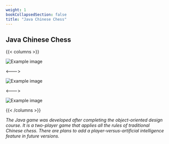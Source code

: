 ```yaml
---
weight: 1
bookCollapsedSection: false
title: "Java Chinese Chess"
---
```


## Java Chinese Chess

{{< columns >}} <!-- begin columns block -->

![Example image](/cc1.png)

<---> <!-- magic separator, between columns -->

![Example image](/cc2.png)

<---> <!-- magic separator, between columns -->

![Example image](/cc3.png)

{{< /columns >}}



*The Java game was developed after completing the object-oriented design course. It is a two-player game that applies all the rules of traditional Chinese chess. There are plans to add a player-versus-artificial intelligence feature in future versions.*
